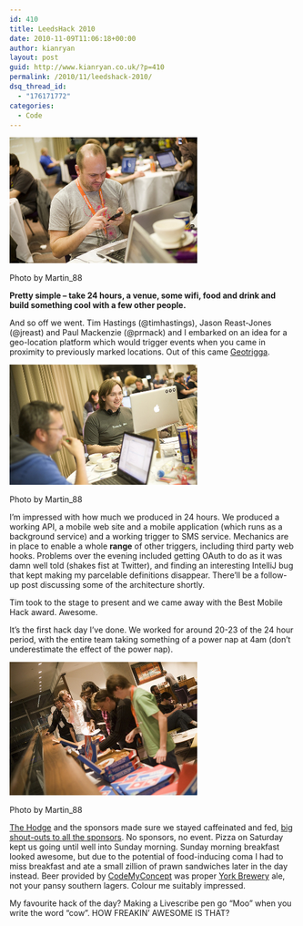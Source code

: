 ```yaml
---
id: 410
title: LeedsHack 2010
date: 2010-11-09T11:06:18+00:00
author: kianryan
layout: post
guid: http://www.kianryan.co.uk/?p=410
permalink: /2010/11/leedshack-2010/
dsq_thread_id:
  - "176171772"
categories:
  - Code
---
```

<div id="attachment_442" style="max-width: 330px" class="wp-caption alignright">
  <a href="http://www.flickr.com/photos/martin_88/5151653193/"><img src="/assets/images/2010/11/5151653193_b2a3b10993_z.jpg" alt="" title="Leeds Hackday 1"   class="size-full wp-image-442" /></a>
  
  <p class="wp-caption-text">
    Photo by Martin_88
  </p>
</div>

**Pretty simple &#8211; take 24 hours, a venue, some wifi, food and drink and build something cool with a few other people.**

And so off we went. Tim Hastings (@timhastings), Jason Reast-Jones (@jreast) and Paul Mackenzie (@prmack) and I embarked on an idea for a geo-location platform which would trigger events when you came in proximity to previously marked locations. Out of this came [Geotrigga](http://geotrigga.com/).

<div id="attachment_446" style="max-width: 330px" class="wp-caption alignleft">
  <a href="http://www.flickr.com/photos/martin_88/5151652769/"><img src="/assets/images/2010/11/5151652769_65f3b63d3f_z.jpg" alt="" title="Leed&#039;s Hack 2"   class="size-full wp-image-446" /></a>
  
  <p class="wp-caption-text">
    Photo by Martin_88
  </p>
</div>

I&#8217;m impressed with how much we produced in 24 hours. We produced a working API, a mobile web site and a mobile application (which runs as a background service) and a working trigger to SMS service. Mechanics are in place to enable a whole **range** of other triggers, including third party web hooks. Problems over the evening included getting OAuth to do as it was damn well told (shakes fist at Twitter), and finding an interesting IntelliJ bug that kept making my parcelable definitions disappear. There&#8217;ll be a follow-up post discussing some of the architecture shortly.

Tim took to the stage to present and we came away with the Best Mobile Hack award. Awesome.

It&#8217;s the first hack day I&#8217;ve done. We worked for around 20-23 of the 24 hour period, with the entire team taking something of a power nap at 4am (don&#8217;t underestimate the effect of the power nap).

<div id="attachment_452" style="max-width: 330px" class="wp-caption alignright">
  <a href="http://www.flickr.com/photos/martin_88/5153926846/"><img src="/assets/images/2010/11/5153926846_c52416aef9_z.jpg" alt="" title="Leed&#039;s Hack 3"   class="size-full wp-image-452" /></a>
  
  <p class="wp-caption-text">
    Photo by Martin_88
  </p>
</div>

[The Hodge](http://www.thehodge.co.uk/) and the sponsors made sure we stayed caffeinated and fed, [big shout-outs to all the sponsors](http://leedshack.com/sponsors/). No sponsors, no event. Pizza on Saturday kept us going until well into Sunday morning. Sunday morning breakfast looked awesome, but due to the potential of food-inducing coma I had to miss breakfast and ate a small zillion of prawn sandwiches later in the day instead. Beer provided by [CodeMyConcept](http://www.codemyconcept.com/) was proper [York Brewery](http://www.york-brewery.co.uk/) ale, not your pansy southern lagers. Colour me suitably impressed.

My favourite hack of the day? Making a Livescribe pen go &#8220;Moo&#8221; when you write the word &#8220;cow&#8221;. HOW FREAKIN&#8217; AWESOME IS THAT?